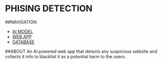 # PHISING DETECTION



##NAVIGATION
* [AI MODEL](https://github.com/SLSU-Turing-Machines/Phishing-Detection-Learning-Model)
* [WEB APP](https://github.com/SLSU-Turing-Machines/Phising-Detection-App)
* [DATABASE](https://console.firebase.google.com/u/1/project/phishingdetectordb/overview)

##ABOUT
An AI powered web app that detects any suspicious website and collects it info to blacklist it as a potential harm to the users.
